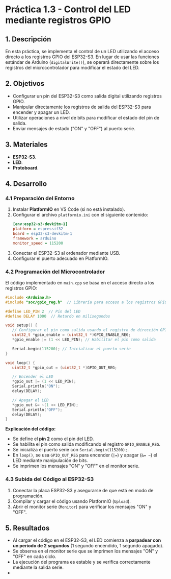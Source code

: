 # Práctica 1.3 - Control del LED mediante registros GPIO

## 1. Descripción
En esta práctica, se implementa el control de un LED utilizando el acceso directo a los registros GPIO del ESP32-S3. En lugar de usar las funciones estándar de Arduino (`digitalWrite()`), se operará directamente sobre los registros del microcontrolador para modificar el estado del LED.

## 2. Objetivos
- Configurar un pin del ESP32-S3 como salida digital utilizando registros GPIO.
- Manipular directamente los registros de salida del ESP32-S3 para encender y apagar un LED.
- Utilizar operaciones a nivel de bits para modificar el estado del pin de salida.
- Enviar mensajes de estado ("ON" y "OFF") al puerto serie.

## 3. Materiales
- **ESP32-S3**.
- **LED**.
- **Protoboard**.

## 4. Desarrollo

### 4.1 Preparación del Entorno
1. Instalar **PlatformIO** en VS Code (si no está instalado).
2. Configurar el archivo `platformio.ini` con el siguiente contenido:
   ```ini
   [env:esp32-s3-devkitm-1]
   platform = espressif32
   board = esp32-s3-devkitm-1
   framework = arduino
   monitor_speed = 115200
   ```
3. Conectar el ESP32-S3 al ordenador mediante USB.
4. Configurar el puerto adecuado en PlatformIO.

### 4.2 Programación del Microcontrolador
El código implementado en `main.cpp` se basa en el acceso directo a los registros GPIO:
```cpp
#include <Arduino.h>
#include "soc/gpio_reg.h"  // Librería para acceso a los registros GPIO

#define LED_PIN 2  // Pin del LED
#define DELAY 1000  // Retardo en milisegundos

void setup() {
   // Configurar el pin como salida usando el registro de dirección GPIO
   uint32_t *gpio_enable = (uint32_t *)GPIO_ENABLE_REG;
   *gpio_enable |= (1 << LED_PIN); // Habilitar el pin como salida

   Serial.begin(115200); // Inicializar el puerto serie
}

void loop() {
   uint32_t *gpio_out = (uint32_t *)GPIO_OUT_REG;

   // Encender el LED
   *gpio_out |= (1 << LED_PIN);
   Serial.println("ON");
   delay(DELAY);

   // Apagar el LED
   *gpio_out &= ~(1 << LED_PIN);
   Serial.println("OFF");
   delay(DELAY);
} 
```
**Explicación del código:**
- Se define el **pin 2** como el pin del LED.
- Se habilita el pin como salida modificando el registro `GPIO_ENABLE_REG`.
- Se inicializa el puerto serie con `Serial.begin(115200);`.
- En `loop()`, se usa `GPIO_OUT_REG` para encender (`|=`) y apagar (`&= ~`) el LED mediante manipulación de bits.
- Se imprimen los mensajes "ON" y "OFF" en el monitor serie.

### 4.3 Subida del Código al ESP32-S3
1. Conectar la placa ESP32-S3 y asegurarse de que está en modo de programación.
2. Compilar y cargar el código usando PlatformIO (`Upload`).
3. Abrir el monitor serie (`Monitor`) para verificar los mensajes "ON" y "OFF".

## 5. Resultados
- Al cargar el código en el ESP32-S3, el LED comienza a **parpadear con un periodo de 2 segundos** (1 segundo encendido, 1 segundo apagado).
- Se observa en el monitor serie que se imprimen los mensajes "ON" y "OFF" en cada ciclo.
- La ejecución del programa es estable y se verifica correctamente mediante la salida serie.
- 
